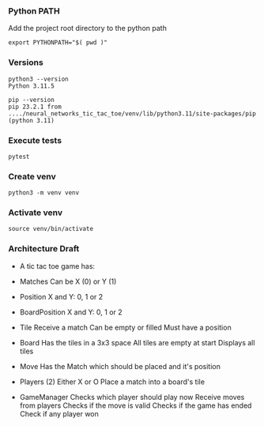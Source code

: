 ### Python PATH

Add the project root directory to the python path

```
export PYTHONPATH="$( pwd )"
```

### Versions

```
python3 --version
Python 3.11.5
```

```
pip --version
pip 23.2.1 from ..../neural_networks_tic_tac_toe/venv/lib/python3.11/site-packages/pip (python 3.11)
```

### Execute tests

```
pytest
```

### Create venv

```
python3 -m venv venv
```

### Activate venv

```
source venv/bin/activate
```

### Architecture Draft

- A tic tac toe game has:

- Matches
  Can be X (0) or Y (1)

- Position
  X and Y: 0, 1 or 2

- BoardPosition
  X and Y: 0, 1 or 2

- Tile
  Receive a match
  Can be empty or filled
  Must have a position

- Board
  Has the tiles in a 3x3 space
  All tiles are empty at start
  Displays all tiles

- Move
  Has the Match which should be placed and it's position

- Players (2)
  Either X or O
  Place a match into a board's tile

- GameManager
  Checks which player should play now
  Receive moves from players
  Checks if the move is valid
  Checks if the game has ended
  Check if any player won
